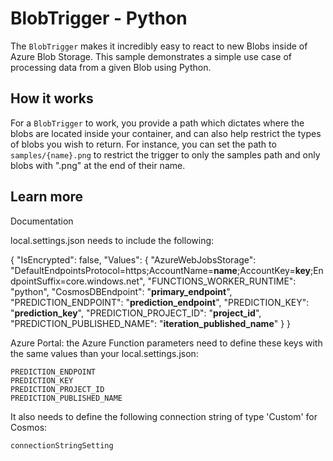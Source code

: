 # BlobTrigger - Python

The `BlobTrigger` makes it incredibly easy to react to new Blobs inside of Azure Blob Storage. This sample demonstrates a simple use case of processing data from a given Blob using Python.

## How it works

For a `BlobTrigger` to work, you provide a path which dictates where the blobs are located inside your container, and can also help restrict the types of blobs you wish to return. For instance, you can set the path to `samples/{name}.png` to restrict the trigger to only the samples path and only blobs with ".png" at the end of their name.

## Learn more

Documentation

local.settings.json needs to include the following:

{
  "IsEncrypted": false,
  "Values": {
    "AzureWebJobsStorage": "DefaultEndpointsProtocol=https;AccountName=__name__;AccountKey=__key__;EndpointSuffix=core.windows.net",
    "FUNCTIONS_WORKER_RUNTIME": "python",
    "CosmosDBEndpoint": "__primary_endpoint__",
    "PREDICTION_ENDPOINT": "__prediction_endpoint__",
    "PREDICTION_KEY": "__prediction_key__",
    "PREDICTION_PROJECT_ID": "__project_id__",
    "PREDICTION_PUBLISHED_NAME": "__iteration_published_name__"
  }
}

Azure Portal: the Azure Function parameters need to define these keys with the same values than your local.settings.json:

    PREDICTION_ENDPOINT
    PREDICTION_KEY
    PREDICTION_PROJECT_ID
    PREDICTION_PUBLISHED_NAME

It also needs to define the following connection string of type 'Custom' for Cosmos:

    connectionStringSetting
